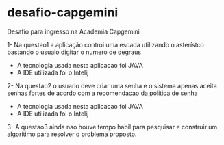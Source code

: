# desafio-capgemini

Desafio para ingresso na Academia Capgemini 

1-  Na questao1 a aplicação controi uma escada utilizando o asterístco
bastando o usuaio digitar o numero de degraus

- A tecnologia usada nesta aplicacao foi JAVA
- A IDE utilizada foi o Intelij

2- Na questao2 o usuario deve criar uma senha e o sistema apenas aceita
senhas fortes de acordo com a recomendacao da politica de senha

- A tecnologia usada nesta aplicacao foi JAVA
- A IDE utilizada foi o Intelij

3- A questao3 ainda nao houve tempo habil para pesquisar e construir um
algoritimo para resolver o problema proposto.

